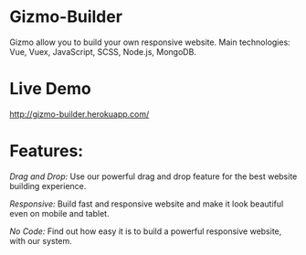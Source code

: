 # Gizmo-Builder

Gizmo allow you to build your own responsive website.
Main technologies: Vue, Vuex, JavaScript, SCSS, Node.js, MongoDB.

# Live Demo
http://gizmo-builder.herokuapp.com/

# Features: 
*Drag and Drop:*
Use our powerful drag and drop feature for the best website building experience.
  
*Responsive:*
Build fast and responsive website and make it look beautiful even on mobile and tablet.

*No Code:*
Find out how easy it is to build a powerful responsive website, with our system.
